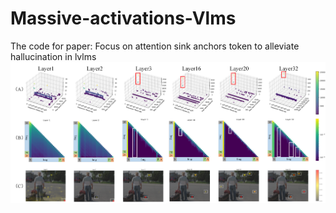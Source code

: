 # Massive-activations-Vlms
The code for paper: Focus on attention sink anchors token to alleviate hallucination in lvlms
![image](https://github.com/zhangbaijin/Massive-activations-VLMs/blob/main/massive.png)
